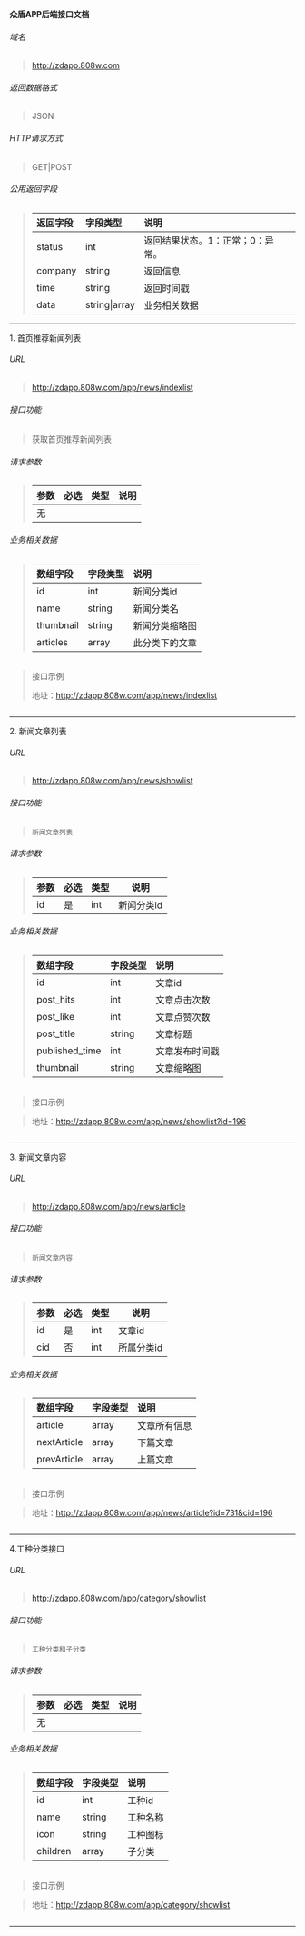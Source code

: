 **众盾APP后端接口文档**

###### 域名
> http://zdapp.808w.com

###### 返回数据格式
> JSON

###### HTTP请求方式
> GET|POST



###### 公用返回字段

> | 返回字段 | 字段类型      | 说明                             |
> | :------- | :------------ | :------------------------------- |
> | status   | int           | 返回结果状态。1：正常；0：异常。 |
> | company  | string        | 返回信息                         |
> | time     | string        | 返回时间戳                       |
> | data     | string\|array | 业务相关数据                     |



------



1\. 首页推荐新闻列表

###### URL 

> http://zdapp.808w.com/app/news/indexlist

###### 接口功能
> 获取首页推荐新闻列表

###### 请求参数
> | 参数 | 必选 | 类型 | 说明 |
> | :--- | :--- | :--- | ---- |
> | 无   |      |      |      |

###### 业务相关数据
> | 数组字段  | 字段类型 | 说明           |
> | :-------- | :------- | :------------- |
> | id        | int      | 新闻分类id     |
> | name      | string   | 新闻分类名     |
> | thumbnail | string   | 新闻分类缩略图 |
> | articles  | array    | 此分类下的文章 |

###### 



> 接口示例
>
> 地址：http://zdapp.808w.com/app/news/indexlist

``` javascript

```

------

2\. 新闻文章列表

###### URL 

> http://zdapp.808w.com/app/news/showlist

###### 接口功能

> ```
> 新闻文章列表
> ```

###### 请求参数

> | 参数 | 必选 | 类型 | 说明       |
> | :--- | :--- | :--- | ---------- |
> | id   | 是   | int  | 新闻分类id |

###### 业务相关数据

> | 数组字段       | 字段类型 | 说明           |
> | :------------- | :------- | :------------- |
> | id             | int      | 文章id         |
> | post_hits      | int      | 文章点击次数   |
> | post_like      | int      | 文章点赞次数   |
> | post_title     | string   | 文章标题       |
> | published_time | int      | 文章发布时间戳 |
> | thumbnail      | string   | 文章缩略图     |

###### 



> 接口示例

> 地址：http://zdapp.808w.com/app/news/showlist?id=196

``` javascript

```

------

3\. 新闻文章内容

###### URL 

> http://zdapp.808w.com/app/news/article

###### 接口功能

> ```
> 新闻文章内容
> ```

###### 请求参数

> | 参数 | 必选 | 类型 | 说明       |
> | :--- | :--- | :--- | ---------- |
> | id   | 是   | int  | 文章id     |
> | cid  | 否   | int  | 所属分类id |

###### 业务相关数据

> | 数组字段    | 字段类型 | 说明         |
> | :---------- | :------- | :----------- |
> | article     | array    | 文章所有信息 |
> | nextArticle | array    | 下篇文章     |
> | prevArticle | array    | 上篇文章     |

###### 

> 接口示例

> 地址：http://zdapp.808w.com/app/news/article?id=731&cid=196

```javascript

```

------

 4.工种分类接口

###### URL 

> http://zdapp.808w.com/app/category/showlist

###### 接口功能

> ```
> 工种分类和子分类
> ```

###### 请求参数

> | 参数 | 必选 | 类型 | 说明 |
> | :--- | :--- | :--- | ---- |
> | 无   |      |      |      |

###### 业务相关数据

> | 数组字段 | 字段类型 | 说明     |
> | :------- | :------- | :------- |
> | id       | int      | 工种id   |
> | name     | string   | 工种名称 |
> | icon     | string   | 工种图标 |
> | children | array    | 子分类   |

###### 

> 接口示例

> 地址：http://zdapp.808w.com/app/category/showlist

```javascript

```

------

